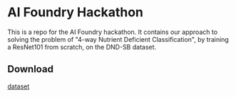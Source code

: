 # AI Foundry Hackathon
This is a repo for the AI Foundry hackathon. It contains our approach to solving the problem of "4-way Nutrient Deficient Classification", by training a ResNet101 from scratch, on the DND-SB dataset.  

## Download
[dataset](https://zenodo.org/record/4106221#.X42FmXUzbd6)
